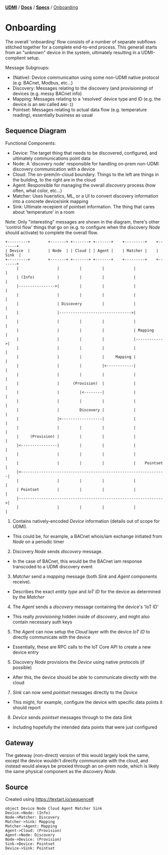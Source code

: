 [**UDMI**](../../) / [**Docs**](../) / [**Specs**](./) / [Onboarding](#)

# Onboarding

The overall 'onboarding' flow consists of a number of separate subflows stitched together for a complete
end-to-end process. This generall starts from an "unknown" device in the system, ultimately resulting in
a UDMI-complient setup.

Message Subgroups:
* (Native): Device communicaiton using some non-UDMI native protocol (e.g. BACnet, Modbus, etc...)
* Discovery: Messages relating to the discovery (and provisioning) of devices (e.g. messy BACnet info)
* Mapping: Messages relating to a 'resolved' device type and ID (e.g. the device is an `AHU` called `AHU-1`)
* Pointset: Messages relating to actual data flow (e.g. temperature reading), essentially business as usual

## Sequence Diagram

Functional Components:
* Device: The target thing that needs to be discovered, configured, and ultimately communications point data
* Node: A 'discovery node' responsible for handling on-prem non-UDMI discovery communication with a device
* Cloud: The on-prem/in-cloud boundary. Things to the left are things in the building, to the right are in the cloud
* Agent: Responsible for managing the overall _discovery_ process (how often, what color, etc...)
* Matcher: Uses hueristics, ML, or a UI to convert discovery information into a concrete device/sink mapping
* Sink: Ultimate recepient of pointset information. The thing that cares about 'temperature' in a room

Note: Only "interesting" messages are shown in the diagram, there's other 'control flow' things that go on (e.g.
to configure when the discovery *Node* should activate) to complete the overall flow.
```
+---------+        +-------+ +-------+ +-------+    +---------+    +-------+
| Device  |        | Node  | | Cloud | | Agent |    | Matcher |    | Sink  |
+---------+        +-------+ +-------+ +-------+    +---------+    +-------+
     |                 |         |         |             |             |
     | (Info)          |         |         |             |             |
     |---------------->|         |         |             |             |
     |                 |         |         |             |             |
     |                 | Discovery         |             |             |
     |                 |-------------------------------->|             |
     |                 |         |         |             |             |
     |                 |         |         |             | Mapping     |
     |                 |         |         |             |------------>|
     |                 |         |         |             |             |
     |                 |         |         |     Mapping |             |
     |                 |         |         |<------------|             |
     |                 |         |         |             |             |
     |                 |      (Provision)  |             |             |
     |                 |         |<--------|             |             |
     |                 |         |         |             |             |
     |                 |         Discovery |             |             |
     |                 |<------------------|             |             |
     |                 |         |         |             |             |
     |     (Provision) |         |         |             |             |
     |<----------------|         |         |             |             |
     |                 |         |         |             |             |
     |                 |         |         |             |    Pointset |
     |<----------------------------------------------------------------|
     |                 |         |         |             |             |
     | Pointset        |         |         |             |             |
     |---------------------------------------------------------------->|
     |                 |         |         |             |             |
```

1. Contains natively-encoded *Device* information (details out of scope for UDMI).
  * This could be, for example, a BACnet whois/iam exchange initiated from *Node* on a periodic timer
2. Discovery *Node* sends _discovery_ message.
  * In the case of BACnet, this would be the BACnet iam response transcoded to a UDMI discovery event
3. *Matcher* send a _mapping_ message (both *Sink* and *Agent* components receive).
  * Describes the exact _entity type_ and _IoT ID_ for the device as determined by the *Matcher*
4. The *Agent* sends a _discovery_ message containing the device's 'IoT ID'
  * This really _provisioning_ hidden inside of _discovery_, and might also contain necessary auth keys
5. The *Agent* can now setup the *Cloud* layer with the device _IoT ID_ to directly communicate with the device
  * Essentially, these are RPC calls to the IoT Core API to create a new device entry
5. Discovery *Node* provisions the *Device* using native protocols (if possible)
  * After this, the device should be able to communicate directly with the cloud
7. *Sink* can now send _pointset_ messages directly to the *Device*
  * This might, for example, configure the device with specific data points it should report
8. *Device* sends _pointset_ messages through to the data *Sink*
  * Including hopefully the intended data points that were just configured

## Gateway

The gateway (non-direct) version of this would largely look the same, except the device wouldn't
directly communicate with the cloud, and instead would always be proxied through an on-prem node,
which is likely the same physical component as the discovery *Node*.

## Source
Created using https://textart.io/sequence#
```
object Device Node Cloud Agent Matcher Sink
Device->Node: (Info)
Node->Matcher: Discovery
Matcher->Sink: Mapping
Matcher->Agent: Mapping
Agent->Cloud: (Provision)
Agent->Node: Discovery
Node->Device: (Provision)
Sink->Device: Pointset
Device->Sink: Pointset
```
